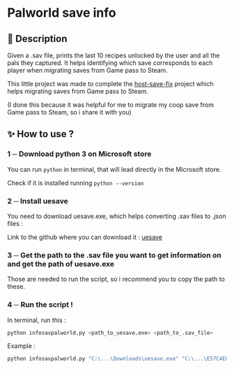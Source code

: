 # Palworld save info

## 📃 Description
Given a .sav file, prints the last 10 recipes unlocked by the user and all the pals they captured. It helps identifying which save corresponds to each player when migrating saves from Game pass to Steam.

This little project was made to complete the [host-save-fix](https://github.com/xNul/palworld-host-save-fix) project which helps migrating saves from Game pass to Steam. 

(I done this because it was helpful for me to migrate my coop save from Game pass to Steam, so i share it with you)

## ✨ How to use ?

### 1 ─ Download python 3 on Microsoft store 
You can run ```python``` in terminal, that will lead directly in the Microsoft store.

Check if it is installed running ```python --version```

### 2 ─ Install uesave
You need to download uesave.exe, which helps converting .sav files to .json files :

Link to the github where you can download it : [uesave](https://github.com/trumank/uesave-rs)

### 3 ─ Get the path to the .sav file you want to get information on and get the path of uesave.exe

Those are needed to run the script, so i recommend you to copy the path to these.

### 4 ─ Run the script !

In terminal, run this :
```bash
python infosavpalworld.py <path_to_uesave.exe> <path_to_.sav_file>
``` 
Example : 
```bash
python infosavpalworld.py "C:\...\Downloads\uesave.exe" "C:\...\E57C4EC13ZF0000.sav"
``` 

